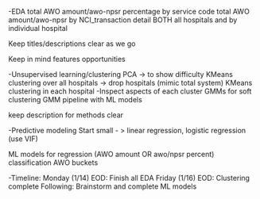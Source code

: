 -EDA
  total AWO amount/awo-npsr percentage by service code
  total AWO amount/awo-npsr by NCI_transaction detail
    BOTH all hospitals and by individual hospital

  Keep titles/descriptions clear as we go

  Keep in mind features opportunities

-Unsupervised learning/clustering
  PCA -> to show difficulty
  KMeans clustering over all hospitals -> drop hospitals (mimic total system)
  KMeans clustering in each hospital
    -Inspect aspects of each cluster
  GMMs for soft clustering
    GMM pipeline with ML models

  keep description for methods clear


-Predictive modeling
  Start small - > linear regression, logistic regression (use VIF)

  ML models for regression (AWO amount OR awo/npsr percent)
                classification AWO buckets

-Timeline:
  Monday (1/14) EOD: Finish all EDA
  Friday (1/16) EOD: Clustering complete
  Following: Brainstorm and complete ML models
